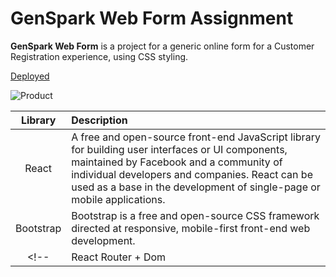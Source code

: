 # GenSpark Web Form Assignment


**GenSpark Web Form** is a project for a generic online form for a Customer Registration experience, using CSS styling.

[Deployed](https://xicaz.github.io/genspark-webform/)


![Product](https://i.imgur.com/2pRhmWy.png)




|     Library      | Description                                |
| :--------------: | :----------------------------------------- |
|      React       | A free and open-source front-end JavaScript library for building user interfaces or UI components, maintained by Facebook and a community of individual developers and companies. React can be used as a base in the development of single-page or mobile applications.  |
|    Bootstrap     | Bootstrap is a free and open-source CSS framework directed at responsive, mobile-first front-end web development. |
<!-- |   React Router + Dom  | React Router is a collection of navigational components that compose declaratively with your application and enables you to implement dynamic routing in a web app | -->